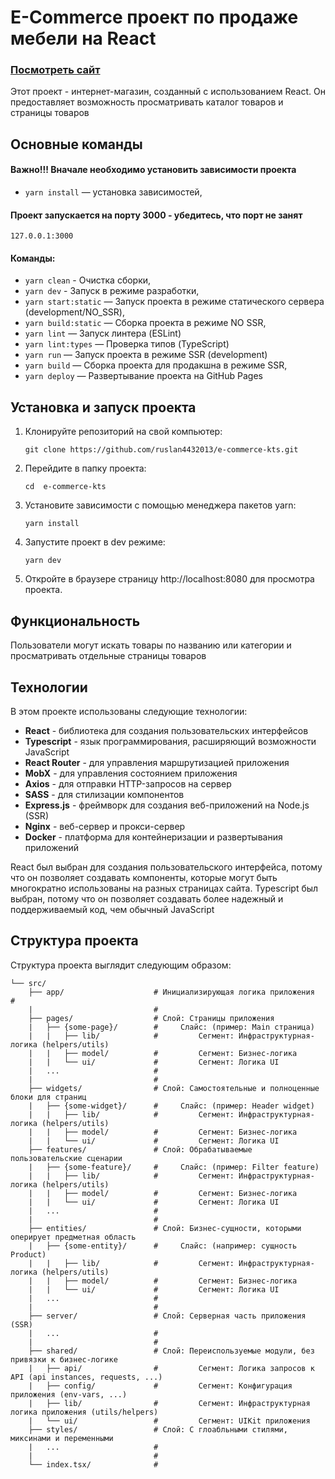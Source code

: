 # E-Commerce проект по продаже мебели на React
### [Посмотреть сайт](https://ruslan4432013.github.io/e-commerce-kts)

Этот проект - интернет-магазин, созданный с использованием React. Он предоставляет возможность просматривать каталог
товаров и страницы товаров

## Основные команды

#### Важно!!! Вначале необходимо установить зависимости проекта

- `yarn install` — установка зависимостей,

#### Проект запускается на порту 3000 - убедитесь, что порт не занят

`127.0.0.1:3000`

#### Команды:

- `yarn clean` - Очистка сборки,
- `yarn dev` - Запуск в режиме разработки,
- `yarn start:static` — Запуск проекта в режиме статического сервера (development/NO_SSR),
- `yarn build:static` — Сборка проекта в режиме NO SSR,
- `yarn lint` — Запуск линтера (ESLint)
- `yarn lint:types` — Проверка типов (TypeScript)
- `yarn run` — Запуск проекта в режиме SSR (development)
- `yarn build` — Сборка проекта для продакшна в режиме SSR,
- `yarn deploy` — Развертывание проекта на GitHub Pages


## Установка и запуск проекта

1. Клонируйте репозиторий на свой компьютер:
    ```shell
    git clone https://github.com/ruslan4432013/e-commerce-kts.git
    ```
2. Перейдите в папку проекта:
    ```shell
    cd  e-commerce-kts
    ```
3. Установите зависимости с помощью менеджера пакетов yarn:
    ```shell
    yarn install
    ```
4. Запустите проект в dev режиме:
    ```shell
    yarn dev
    ```
5. Откройте в браузере страницу http://localhost:8080 для просмотра проекта.

## Функциональность

Пользователи могут искать товары по названию или категории и просматривать отдельные страницы товаров

## Технологии

В этом проекте использованы следующие технологии:

+ **React** - библиотека для создания пользовательских интерфейсов
+ **Typescript** - язык программирования, расширяющий возможности JavaScript
+ **React Router** - для управления маршрутизацией приложения
+ **MobX** - для управления состоянием приложения
+ **Axios** - для отправки HTTP-запросов на сервер
+ **SASS** - для стилизации компонентов
+ **Express.js** - фреймворк для создания веб-приложений на Node.js (SSR)
+ **Nginx** - веб-сервер и прокси-сервер
+ **Docker** - платформа для контейнеризации и развертывания приложений

React был выбран для создания пользовательского интерфейса, потому что он позволяет создавать компоненты, которые могут
быть многократно использованы на разных страницах сайта. Typescript был выбран, потому что он позволяет создавать более
надежный и поддерживаемый код, чем обычный JavaScript

## Структура проекта

Структура проекта выглядит следующим образом:

```
└── src/
    ├── app/                    # Инициализирующая логика приложения                #
    |                           #
    ├── pages/                  # Слой: Страницы приложения
    |   ├── {some-page}/        #     Слайс: (пример: Main страница)
    |   |   ├── lib/            #         Сегмент: Инфраструктурная-логика (helpers/utils)
    |   |   ├── model/          #         Сегмент: Бизнес-логика
    |   |   └── ui/             #         Сегмент: Логика UI
    |   ...                     #
    |                           #
    ├── widgets/                # Слой: Самостоятельные и полноценные блоки для страниц
    |   ├── {some-widget}/      #     Слайс: (пример: Header widget)
    |   |   ├── lib/            #         Сегмент: Инфраструктурная-логика (helpers/utils)
    |   |   ├── model/          #         Сегмент: Бизнес-логика
    |   |   └── ui/             #         Сегмент: Логика UI
    ├── features/               # Слой: Обрабатываемые пользовательские сценарии
    |   ├── {some-feature}/     #     Слайс: (пример: Filter feature)
    |   |   ├── lib/            #         Сегмент: Инфраструктурная-логика (helpers/utils)
    |   |   ├── model/          #         Сегмент: Бизнес-логика
    |   |   └── ui/             #         Сегмент: Логика UI
    |   ...                     #
    |                           #
    ├── entities/               # Слой: Бизнес-сущности, которыми оперирует предметная область
    |   ├── {some-entity}/      #     Слайс: (например: сущность Product)
    |   |   ├── lib/            #         Сегмент: Инфраструктурная-логика (helpers/utils)
    |   |   ├── model/          #         Сегмент: Бизнес-логика
    |   |   └── ui/             #         Сегмент: Логика UI
    |   ...                     #
    |                           #
    ├── server/                 # Слой: Серверная часть приложения (SSR)
    |   ...                     #
    |                           #
    ├── shared/                 # Слой: Переиспользуемые модули, без привязки к бизнес-логике
    |   ├── api/                #         Сегмент: Логика запросов к API (api instances, requests, ...)
    |   ├── config/             #         Сегмент: Конфигурация приложения (env-vars, ...)
    |   ├── lib/                #         Сегмент: Инфраструктурная логика приложения (utils/helpers)
    |   └── ui/                 #         Сегмент: UIKit приложения
    ├── styles/                 # Слой: С глоабльными стилями, миксинами и переменными
    |   ...                     #
    |                           #
    └── index.tsx/              #
```

